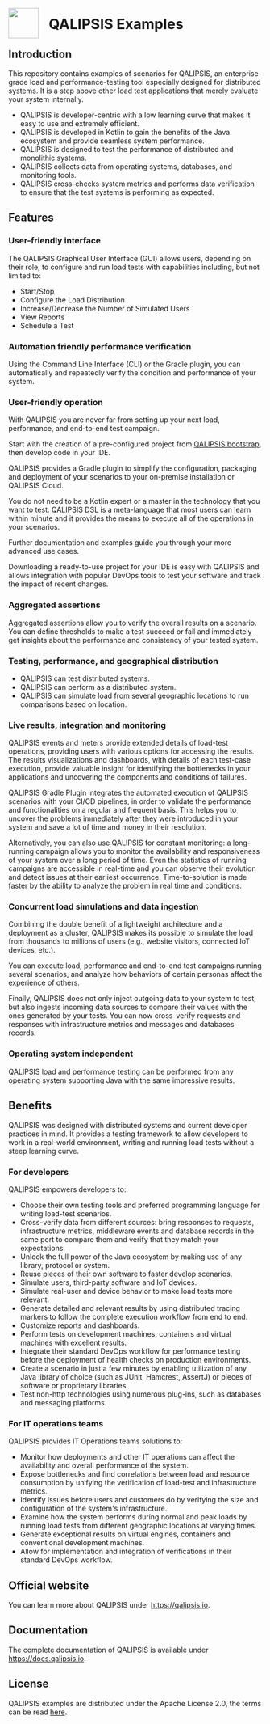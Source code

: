 # <a src="https://qalipsis.io"><img src="http://assets.qalipsis.io/qalipsis-logo.png" style="height:60px;width:60px;position:relative;top:18px;margin-right:20px;"/>QALIPSIS Examples</a>

## Introduction

This repository contains examples of scenarios for QALIPSIS, an enterprise-grade load and performance-testing tool especially
designed for distributed systems. It is a step above other load test applications that merely evaluate your system
internally.

* QALIPSIS is developer-centric with a low learning curve that makes it easy to use and extremely efficient.
* QALIPSIS is developed in Kotlin to gain the benefits of the Java ecosystem and provide seamless system performance.
* QALIPSIS is designed to test the performance of distributed and monolithic systems.
* QALIPSIS collects data from operating systems, databases, and monitoring tools.
* QALIPSIS cross-checks system metrics and performs data verification to ensure that the test systems is performing as
  expected.

## Features

### User-friendly interface

The QALIPSIS Graphical User Interface (GUI) allows users, depending on their role, to configure and run load tests with
capabilities including, but not limited to:

* Start/Stop
* Configure the Load Distribution
* Increase/Decrease the Number of Simulated Users
* View Reports
* Schedule a Test

### Automation friendly performance verification

Using the Command Line Interface (CLI) or the Gradle plugin, you can automatically and repeatedly verify the condition
and performance of your system.

### User-friendly operation

With QALIPSIS you are never far from setting up your next load, performance, and end-to-end test campaign.

Start with the creation of a pre-configured project from [QALIPSIS bootstrap](https://bootstrap.qalipsis.io), then
develop code in your IDE.

QALIPSIS provides a Gradle plugin to simplify the configuration, packaging and deployment of your scenarios to your
on-premise installation or QALIPSIS Cloud.

You do not need to be a Kotlin expert or a master in the technology that you want to test. QALIPSIS DSL is a
meta-language that most users can learn within minute and it provides the means to execute all of the operations in your
scenarios.

Further documentation and examples guide you through your more advanced use cases.

Downloading a ready-to-use project for your IDE is easy with QALIPSIS and allows integration with popular DevOps tools
to test your software and track the impact of recent changes.

### Aggregated assertions

Aggregated assertions allow you to verify the overall results on a scenario. You can define thresholds to make a test
succeed or fail and immediately get insights about the performance and consistency of your tested system.

### Testing, performance, and geographical distribution

* QALIPSIS can test distributed systems.
* QALIPSIS can perform as a distributed system.
* QALIPSIS can simulate load from several geographic locations to run comparisons based on location.

### Live results, integration and monitoring

QALIPSIS events and meters provide extended details of load-test operations, providing users with various options for
accessing the results. The results visualizations and dashboards, with details of each test-case execution, provide
valuable insight for identifying the bottlenecks in your applications and uncovering the components and conditions of
failures.

QALIPSIS Gradle Plugin integrates the automated execution of QALIPSIS scenarios with your CI/CD pipelines, in order to
validate the performance and functionalities on a regular and frequent basis. This helps you to uncover the problems
immediately after they were introduced in your system and save a lot of time and money in their resolution.

Alternatively, you can also use QALIPSIS for constant monitoring: a long-running campaign allows you to monitor the
availability and responsiveness of your system over a long period of time. Even the statistics of running campaigns are
accessible in real-time and you can observe their evolution and detect issues at their earliest occurrence.
Time-to-solution is made faster by the ability to analyze the problem in real time and conditions.

### Concurrent load simulations and data ingestion

Combining the double benefit of a lightweight architecture and a deployment as a cluster, QALIPSIS makes its possible to
simulate the load from thousands to millions of users (e.g., website visitors, connected IoT devices, etc.).

You can execute load, performance and end-to-end test campaigns running several scenarios, and analyze how behaviors of
certain personas affect the experience of others.

Finally, QALIPSIS does not only inject outgoing data to your system to test, but also ingests incoming data sources to
compare their values with the ones generated by your tests. You can now cross-verify requests and responses with
infrastructure metrics and messages and databases records.

### Operating system independent

QALIPSIS load and performance testing can be performed from any operating system supporting Java with the same
impressive results.

## Benefits

QALIPSIS was designed with distributed systems and current developer practices in mind. It provides a testing framework
to allow developers to work in a real-world environment, writing and running load tests without a steep learning curve.

### For developers

QALIPSIS empowers developers to:

* Choose their own testing tools and preferred programming language for writing load-test scenarios.
* Cross-verify data from different sources: bring responses to requests, infrastructure metrics, middleware events and
  database records in the same port to compare them and verify that they match your expectations.
* Unlock the full power of the Java ecosystem by making use of any library, protocol or system.
* Reuse pieces of their own software to faster develop scenarios.
* Simulate users, third-party software and IoT devices.
* Simulate real-user and device behavior to make load tests more relevant.
* Generate detailed and relevant results by using distributed tracing markers to follow the complete execution workflow
  from end to end.
* Customize reports and dashboards.
* Perform tests on development machines, containers and virtual machines with excellent results.
* Integrate their standard DevOps workflow for performance testing before the deployment of health checks on production
  environments.
* Create a scenario in just a few minutes by enabling utilization of any Java library of choice (such as JUnit,
  Hamcrest, AssertJ) or pieces of software or proprietary libraries.
* Test non-http technologies using numerous plug-ins, such as databases and messaging platforms.

### For IT operations teams

QALIPSIS provides IT Operations teams solutions to:

* Monitor how deployments and other IT operations can affect the availability and overall performance of the system.
* Expose bottlenecks and find correlations between load and resource consumption by unifying the verification of
  load-test and infrastructure metrics.
* Identify issues before users and customers do by verifying the size and configuration of the system's infrastructure.
* Examine how the system performs during normal and peak loads by running load tests from different geographic locations
  at varying times.
* Generate exceptional results on virtual engines, containers and conventional development machines.
* Allow for implementation and integration of verifications in their standard DevOps workflow.

## Official website

You can learn more about QALIPSIS under https://qalipsis.io.

## Documentation

The complete documentation of QALIPSIS is available under https://docs.qalipsis.io.

## License

QALIPSIS examples are distributed under the Apache License 2.0, the terms can be read [here](./LICENSE).
